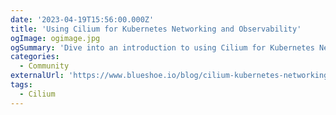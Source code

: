 ```yaml
---
date: '2023-04-19T15:56:00.000Z'
title: 'Using Cilium for Kubernetes Networking and Observability'
ogImage: ogimage.jpg
ogSummary: 'Dive into an introduction to using Cilium for Kubernetes Networking and Observability'
categories:
  - Community
externalUrl: 'https://www.blueshoe.io/blog/cilium-kubernetes-networking-observability/'
tags:
  - Cilium
---
```

